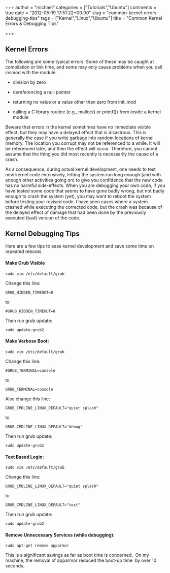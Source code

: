 +++
author = "michael"
categories = ["Tutorials","Ubuntu"]
comments = true
date = "2012-05-19 17:51:22+00:00"
slug = "common-kernel-errors-debugging-tips"
tags = ["Kernel","Linux","Ubuntu"]
title = "Common Kernel Errors & Debugging Tips"

+++

## Kernel Errors

The following are some typical errors. Some of these may be caught at compilation or link time, and some may only cause problems when you call insmod with the module.

  * division by zero

  * dereferencing a null pointer

  * returning no value or a value other than zero from init_mod

  * calling a C library routine (e.g., malloc() or printf()) from inside a kernel module

Beware that errors in the kernel sometimes have no immediate visible effect, but they may have a delayed effect that is disastrous. This is generally the case if you write garbage into random locations of kernel memory. The location you corrupt may not be referenced to a while. It will be referenced later, and then the effect will occur. Therefore, you cannot assume that the thing you did most recently is necessarily the cause of a crash.

As a consequence, during actual kernel development, one needs to test new kernel code extensively, letting the system run long enough (and with enough other activities going on) to give you confidence that the new code has no harmful side-effects. When you are debugging your own code, if you have tested some code that seems to have gone badly wrong, but not badly enough to crash the system (yet), you may want to reboot the system before testing your revised code. I have seen cases where a system crashed while executing the corrected code, but the crash was because of the delayed effect of damage that had been done by the previously executed (bad) version of the code.

## Kernel Debugging Tips

Here are a few tips to ease kernel development and save some time on repeated reboots.

#### Make Grub Visible

```
sudo vim /etc/default/grub
```

Change this line:

```
GRUB_HIDDEN_TIMEOUT=0
```

to

```
#GRUB_HIDDEN_TIMEOUT=0
```

Then run grub update:

```
sudo update-grub2
```

#### Make Verbose Boot:

```
sudo vim /etc/default/grub
```

Change this line:

```
#GRUB_TERMINAL=console
```

to

```
GRUB_TERMINAL=console
```

Also change this line:

```
GRUB_CMDLINE_LINUX_DEFAULT="quiet splash"
```

to

```
GRUB_CMDLINE_LINUX_DEFAULT="debug"
```

Then run grub update:

```
sudo update-grub2
```

#### Text Based Login:

```
sudo vim /etc/default/grub
```

Change this line:

```
GRUB_CMDLINE_LINUX_DEFAULT="quiet splash"
```

to

```
GRUB_CMDLINE_LINUX_DEFAULT="text"
```

Then run grub update:

```
sudo update-grub2
```

#### Remove Unnecessary Services (while debugging):

```
sudo apt-get remove apparmor
```

This is a significant savings as far as boot time is concerned.  On my machine, the removal of apparmor reduced the boot-up time  by over 10 seconds.
